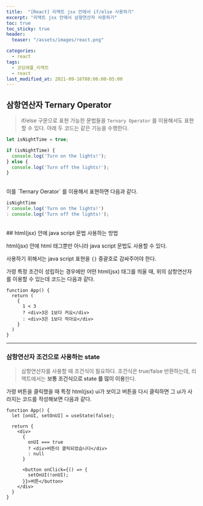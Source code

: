 ```yaml
---
title:  "[React] 리액트 jsx 안에서 if/else 사용하기"
excerpt: "리액트 jsx 안에서 삼항연산자 사용하기"
toc: true
toc_sticky: true
header:
  teaser: "/assets/images/react.png"

categories:
  - react
tags:
  - 코딩애플_리액트
  - react
last_modified_at: 2021-09-16T08:06:00-05:00
---
```


## 삼항연산자 Ternary Operator



> if/else 구문으로 표현 가능한 문법들을 `Ternary Operator` 를 이용해서도 표현할 수 있다. 아래 두 코드는 같은 기능을 수행한다.



```js
let isNightTime = true; 

if (isNightTime) {
  console.log('Turn on the lights!');
} else {
  console.log('Turn off the lights!');
}
```

<br/>
이를 `Ternary Oerator` 를 이용해서 표현하면 다음과 같다.

```js
isNightTime 
? console.log('Turn on the lights!')
: console.log('Turn off the lights!');
```


<br/>
## html(jsx) 안에 java script 문법 사용하는 방법



html(jsx) 안에 html 태그뿐만 아니라  java script 문법도 사용할 수 있다.

사용하기 위해서는 java script 표현을 `{}` 중괄호로 감싸주어야 한다.

가령 특정 조건이 성립하는 경우에만 어떤 html(jsx) 태그를 띄울 때, 위의 삼항연산자를 이용할 수 있는데 코드는 다음과 같다.



```react
function App() {
  return (
    {
      1 < 3
      ? <div>3은 1보다 커요</div>
      : <div>3은 1보다 작아요</div>
    }
  )
}
```

---



### 삼항연산자 조건으로 사용하는 state

> 삼항연산자를 사용할 때 조건식이 필요하다. 조건식은 true/false 반환하는데, 리액트에서는 **보통 조건식으로  state 를 많이 이용**한다.



가령 버튼을 클릭했을 때 특정 html(jsx) ui가 보이고 버튼을 다시 클릭하면 그 ui가 사라지는 코드를 작성해보면 다음과 같다.

```react
function App() {
  let [onUI, setOnUI] = useState(false);
  
  return {
    <div>
      {
        onUI === true
        ? <div>버튼이 클릭되었습니다</div>
        : null  
      }

      <button onClick={() => {
        setOnUI(!onUI);
      }}>버튼</button>
    </div>
  }
}
```

